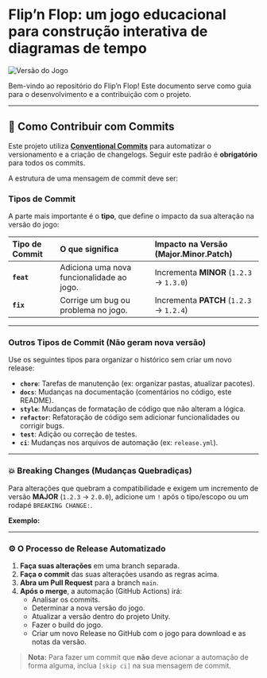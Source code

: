 # Flip’n Flop: um jogo educacional para construção interativa de diagramas de tempo

![Versão do Jogo](https://img.shields.io/github/v/release/Fredericodgv/JEDcircuitos?style=for-the-badge&label=Vers%C3%A3o)

Bem-vindo ao repositório do Flip’n Flop! Este documento serve como guia para o desenvolvimento e a contribuição com o projeto.

---

## 🚀 Como Contribuir com Commits

Este projeto utiliza **[Conventional Commits](https://www.conventionalcommits.org/)** para automatizar o versionamento e a criação de changelogs. Seguir este padrão é **obrigatório** para todos os commits.

A estrutura de uma mensagem de commit deve ser:

### Tipos de Commit

A parte mais importante é o **tipo**, que define o impacto da sua alteração na versão do jogo:

| Tipo de Commit | O que significa | Impacto na Versão (Major.Minor.Patch) |
| :--- | :--- | :--- |
| **`feat`** | Adiciona uma nova funcionalidade ao jogo. | Incrementa **MINOR** (`1.2.3` -> `1.3.0`) |
| **`fix`** | Corrige um bug ou problema no jogo. | Incrementa **PATCH** (`1.2.3` -> `1.2.4`) |

---

### Outros Tipos de Commit (Não geram nova versão)

Use os seguintes tipos para organizar o histórico sem criar um novo release:

* **`chore`**: Tarefas de manutenção (ex: organizar pastas, atualizar pacotes).
* **`docs`**: Mudanças na documentação (comentários no código, este README).
* **`style`**: Mudanças de formatação de código que não alteram a lógica.
* **`refactor`**: Refatoração de código sem adicionar funcionalidades ou corrigir bugs.
* **`test`**: Adição ou correção de testes.
* **`ci`**: Mudanças nos arquivos de automação (ex: `release.yml`).

---

### 💥 Breaking Changes (Mudanças Quebradiças)

Para alterações que quebram a compatibilidade e exigem um incremento de versão **MAJOR** (`1.2.3` -> `2.0.0`), adicione um `!` após o tipo/escopo ou um rodapé `BREAKING CHANGE:`.

**Exemplo:**

---

### ⚙️ O Processo de Release Automatizado

1.  **Faça suas alterações** em uma branch separada.
2.  **Faça o commit** das suas alterações usando as regras acima.
3.  **Abra um Pull Request** para a branch `main`.
4.  **Após o merge**, a automação (GitHub Actions) irá:
    * Analisar os commits.
    * Determinar a nova versão do jogo.
    * Atualizar a versão dentro do projeto Unity.
    * Fazer o build do jogo.
    * Criar um novo Release no GitHub com o jogo para download e as notas da versão.

> **Nota:** Para fazer um commit que **não** deve acionar a automação de forma alguma, inclua `[skip ci]` na sua mensagem de commit.
